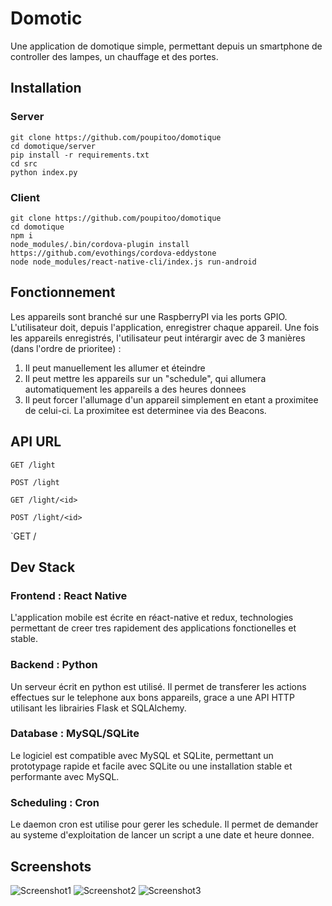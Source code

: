 # Domotic

Une application de domotique simple, permettant depuis un smartphone de
controller des lampes, un chauffage et des portes.

## Installation

### Server

```
git clone https://github.com/poupitoo/domotique
cd domotique/server
pip install -r requirements.txt
cd src
python index.py
```

### Client

```
git clone https://github.com/poupitoo/domotique
cd domotique
npm i
node_modules/.bin/cordova-plugin install https://github.com/evothings/cordova-eddystone
node node_modules/react-native-cli/index.js run-android
```

## Fonctionnement

Les appareils sont branché sur une RaspberryPI via les ports GPIO. L'utilisateur
doit, depuis l'application, enregistrer chaque appareil. Une fois les appareils
enregistrés, l'utilisateur peut intérargir avec de 3 manières (dans l'ordre de
prioritee) :

1. Il peut manuellement les allumer et éteindre
2. Il peut mettre les appareils sur un "schedule", qui allumera automatiquement
les appareils a des heures donnees
3. Il peut forcer l'allumage d'un appareil simplement en etant a proximitee de
celui-ci. La proximitee est determinee via des Beacons.

## API URL

`GET /light`

`POST /light`

`GET /light/<id>`

`POST /light/<id>`

`GET /

## Dev Stack

### Frontend : React Native

L'application mobile est écrite en réact-native et redux, technologies
permettant de creer tres rapidement des applications fonctionelles et stable.

### Backend : Python

Un serveur écrit en python est utilisé. Il permet de transferer les actions
effectues sur le telephone aux bons appareils, grace a une API HTTP utilisant
les librairies Flask et SQLAlchemy.

### Database : MySQL/SQLite

Le logiciel est compatible avec MySQL et SQLite, permettant un prototypage
rapide et facile avec SQLite ou une installation stable et performante avec
MySQL.

### Scheduling : Cron

Le daemon cron est utilise pour gerer les schedule. Il permet de demander au
systeme d'exploitation de lancer un script a une date et heure donnee.

## Screenshots

![Screenshot1](img/Screenshot_20160321-203336.png)
![Screenshot2](img/Screenshot_20160321-203446.png)
![Screenshot3](img/Screenshot_20160321-211429.png)
